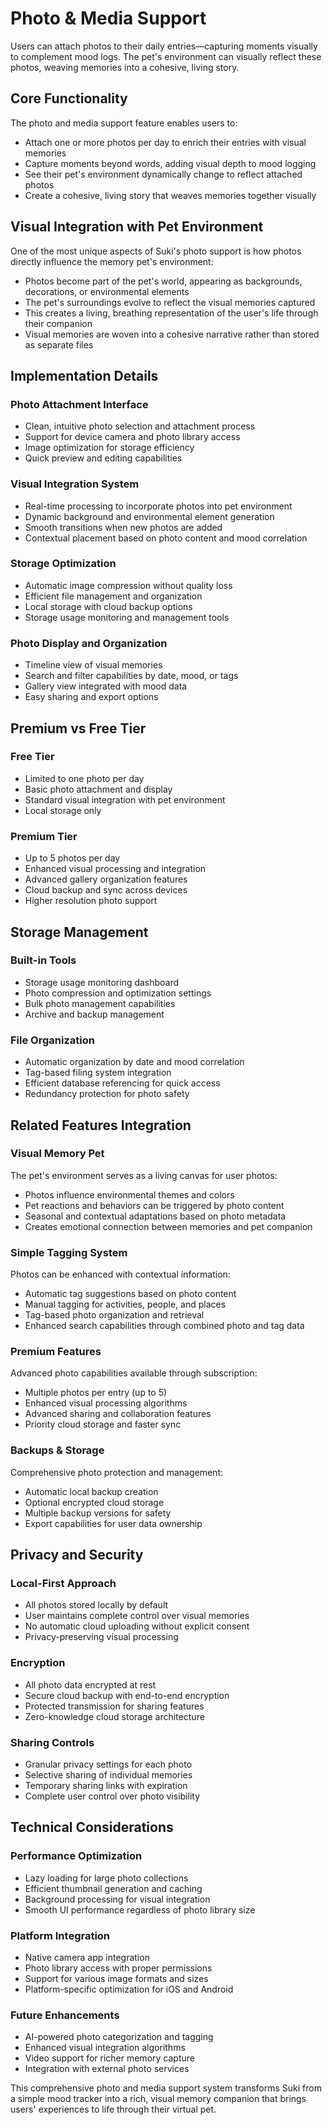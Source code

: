 # Photo & Media Support

Users can attach photos to their daily entries—capturing moments visually to complement mood logs. The pet's environment can visually reflect these photos, weaving memories into a cohesive, living story.

## Core Functionality

The photo and media support feature enables users to:
- Attach one or more photos per day to enrich their entries with visual memories
- Capture moments beyond words, adding visual depth to mood logging
- See their pet's environment dynamically change to reflect attached photos
- Create a cohesive, living story that weaves memories together visually

## Visual Integration with Pet Environment

One of the most unique aspects of Suki's photo support is how photos directly influence the memory pet's environment:
- Photos become part of the pet's world, appearing as backgrounds, decorations, or environmental elements
- The pet's surroundings evolve to reflect the visual memories captured
- This creates a living, breathing representation of the user's life through their companion
- Visual memories are woven into a cohesive narrative rather than stored as separate files

## Implementation Details

### Photo Attachment Interface
- Clean, intuitive photo selection and attachment process
- Support for device camera and photo library access
- Image optimization for storage efficiency
- Quick preview and editing capabilities

### Visual Integration System
- Real-time processing to incorporate photos into pet environment
- Dynamic background and environmental element generation
- Smooth transitions when new photos are added
- Contextual placement based on photo content and mood correlation

### Storage Optimization
- Automatic image compression without quality loss
- Efficient file management and organization
- Local storage with cloud backup options
- Storage usage monitoring and management tools

### Photo Display and Organization
- Timeline view of visual memories
- Search and filter capabilities by date, mood, or tags
- Gallery view integrated with mood data
- Easy sharing and export options

## Premium vs Free Tier

### Free Tier
- Limited to one photo per day
- Basic photo attachment and display
- Standard visual integration with pet environment
- Local storage only

### Premium Tier
- Up to 5 photos per day
- Enhanced visual processing and integration
- Advanced gallery organization features
- Cloud backup and sync across devices
- Higher resolution photo support

## Storage Management

### Built-in Tools
- Storage usage monitoring dashboard
- Photo compression and optimization settings
- Bulk photo management capabilities
- Archive and backup management

### File Organization
- Automatic organization by date and mood correlation
- Tag-based filing system integration
- Efficient database referencing for quick access
- Redundancy protection for photo safety

## Related Features Integration

### Visual Memory Pet
The pet's environment serves as a living canvas for user photos:
- Photos influence environmental themes and colors
- Pet reactions and behaviors can be triggered by photo content
- Seasonal and contextual adaptations based on photo metadata
- Creates emotional connection between memories and pet companion

### Simple Tagging System
Photos can be enhanced with contextual information:
- Automatic tag suggestions based on photo content
- Manual tagging for activities, people, and places
- Tag-based photo organization and retrieval
- Enhanced search capabilities through combined photo and tag data

### Premium Features
Advanced photo capabilities available through subscription:
- Multiple photos per entry (up to 5)
- Enhanced visual processing algorithms
- Advanced sharing and collaboration features
- Priority cloud storage and faster sync

### Backups & Storage
Comprehensive photo protection and management:
- Automatic local backup creation
- Optional encrypted cloud storage
- Multiple backup versions for safety
- Export capabilities for user data ownership

## Privacy and Security

### Local-First Approach
- All photos stored locally by default
- User maintains complete control over visual memories
- No automatic cloud uploading without explicit consent
- Privacy-preserving visual processing

### Encryption
- All photo data encrypted at rest
- Secure cloud backup with end-to-end encryption
- Protected transmission for sharing features
- Zero-knowledge cloud storage architecture

### Sharing Controls
- Granular privacy settings for each photo
- Selective sharing of individual memories
- Temporary sharing links with expiration
- Complete user control over photo visibility

## Technical Considerations

### Performance Optimization
- Lazy loading for large photo collections
- Efficient thumbnail generation and caching
- Background processing for visual integration
- Smooth UI performance regardless of photo library size

### Platform Integration
- Native camera app integration
- Photo library access with proper permissions
- Support for various image formats and sizes
- Platform-specific optimization for iOS and Android

### Future Enhancements
- AI-powered photo categorization and tagging
- Enhanced visual integration algorithms
- Video support for richer memory capture
- Integration with external photo services

This comprehensive photo and media support system transforms Suki from a simple mood tracker into a rich, visual memory companion that brings users' experiences to life through their virtual pet.
